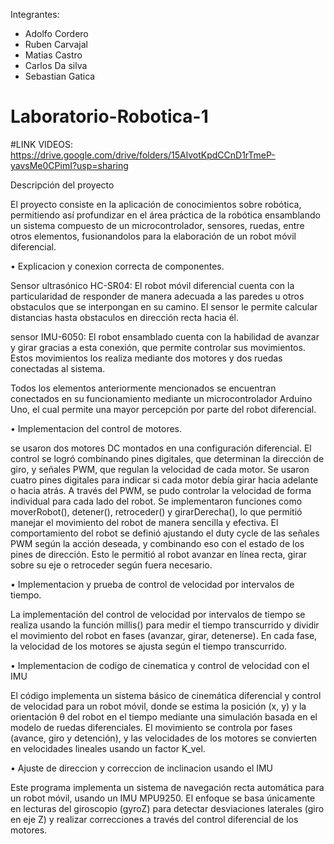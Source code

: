 Integrantes:

- Adolfo Cordero
- Ruben Carvajal
- Matias Castro
- Carlos Da silva
- Sebastian Gatica

# Laboratorio-Robotica-1
#LINK VIDEOS: https://drive.google.com/drive/folders/15AlvotKpdCCnD1rTmeP-yavsMe0CPimI?usp=sharing 

Descripción del proyecto

El proyecto consiste en la aplicación de conocimientos sobre robótica, permitiendo así profundizar en el área práctica de la robótica ensamblando un sistema compuesto de un microcontrolador, sensores, ruedas, entre otros elementos, fusionandolos para la elaboración de un robot móvil diferencial.

• Explicacion y conexion correcta de componentes.

Sensor ultrasónico HC-SR04: El robot móvil diferencial cuenta con la particularidad de responder de manera adecuada a las paredes u otros obstaculos que se interpongan en su camino. El sensor le permite calcular distancias hasta obstaculos en dirección recta hacia él.

sensor IMU-6050: El robot ensamblado cuenta con la habilidad de avanzar y girar gracias a esta conexión, que permite controlar sus movimientos. Estos movimientos los realiza mediante dos motores y dos ruedas conectadas al sistema.

Todos los elementos anteriormente mencionados se encuentran conectados en su funcionamiento mediante un microcontrolador Arduino Uno, el cual permite una mayor percepción por parte del robot diferencial.

• Implementacion del control de motores.

se usaron dos motores DC montados en una configuración diferencial. El control se logró combinando pines digitales, que determinan la dirección de giro, y señales PWM, que regulan la velocidad de cada motor. Se usaron cuatro pines digitales para indicar si cada motor debía girar hacia adelante o hacia atrás.
A través del PWM, se pudo controlar la velocidad de forma individual para cada lado del robot.
Se implementaron funciones como moverRobot(), detener(), retroceder() y girarDerecha(), lo que permitió manejar el movimiento del robot de manera sencilla y efectiva.
El comportamiento del robot se definió ajustando el duty cycle de las señales PWM según la acción deseada, y combinando eso con el estado de los pines de dirección. Esto le permitió al robot avanzar en línea recta, girar sobre su eje o retroceder según fuera necesario.

• Implementacion y prueba de control de velocidad por intervalos de
tiempo. 

La implementación del control de velocidad por intervalos de tiempo se realiza usando la función millis() para medir el tiempo transcurrido y dividir el movimiento del robot en fases (avanzar, girar, detenerse). En cada fase, la velocidad de los motores se ajusta según el tiempo transcurrido.

• Implementacion de codigo de cinematica y control de velocidad con el
IMU  		

El código implementa un sistema básico de cinemática diferencial y control de velocidad para un robot móvil, donde se estima la posición (x, y)
y la orientación θ del robot en el tiempo mediante una simulación basada en el modelo de ruedas diferenciales.
El movimiento se controla por fases (avance, giro y detención), y las velocidades de los motores se convierten en velocidades lineales usando un factor K_vel.

• Ajuste de direccion y correccion de inclinacion usando el IMU 

Este programa implementa un sistema de navegación recta automática para un robot móvil, usando un IMU MPU9250.
El enfoque se basa únicamente en lecturas del giroscopio (gyroZ) para detectar desviaciones laterales (giro en eje Z) y
realizar correcciones a través del control diferencial de los motores.
